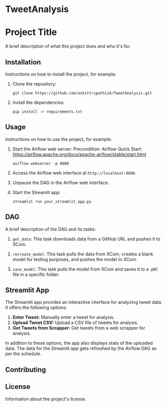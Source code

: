 # TweetAnalysis

# Project Title

A brief description of what this project does and who it's for.

## Installation

Instructions on how to install the project, for example:

1. Clone the repository:
    ```
    git clone https://github.com/ankittripathi24/TweetAnalysis.git
    ```

2. Install the dependencies:
    ```
    pip install -r requirements.txt
    ```

## Usage

Instructions on how to use the project, for example:

1. Start the Airflow web server:
    Precondition: Airflow Quick Start: https://airflow.apache.org/docs/apache-airflow/stable/start.html
    
    ```
    airflow webserver -p 8080
    ```

2. Access the Airflow web interface at `http://localhost:8080`.

3. Unpause the DAG in the Airflow web interface.

4. Start the Streamlit app:
    ```
    streamlit run your_streamlit_app.py
    ```

## DAG

A brief description of the DAG and its tasks:

1. `get_data`: This task downloads data from a GitHub URL and pushes it to XCom.

2. `recreate_model`: This task pulls the data from XCom, creates a blank model for testing purposes, and pushes the model to XCom.

3. `save_model`: This task pulls the model from XCom and saves it to a .pkl file in a specific folder.


## Streamlit App

The Streamlit app provides an interactive interface for analyzing tweet data. It offers the following options:

1. **Enter Tweet:** Manually enter a tweet for analysis.
2. **Upload Tweet CSV:** Upload a CSV file of tweets for analysis.
3. **Get Tweets from Scrapper:** Get tweets from a web scrapper for analysis.

In addition to these options, the app also displays stats of the uploaded data. The data for the Streamlit app gets refreshed by the Airflow DAG as per the schedule.


## Contributing


## License

Information about the project's license.